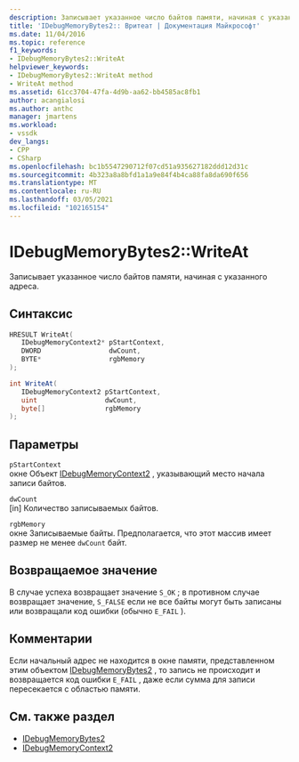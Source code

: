 ```yaml
---
description: Записывает указанное число байтов памяти, начиная с указанного адреса.
title: 'IDebugMemoryBytes2:: Вритеат | Документация Майкрософт'
ms.date: 11/04/2016
ms.topic: reference
f1_keywords:
- IDebugMemoryBytes2::WriteAt
helpviewer_keywords:
- IDebugMemoryBytes2::WriteAt method
- WriteAt method
ms.assetid: 61cc3704-47fa-4d9b-aa62-bb4585ac8fb1
author: acangialosi
ms.author: anthc
manager: jmartens
ms.workload:
- vssdk
dev_langs:
- CPP
- CSharp
ms.openlocfilehash: bc1b5547290712f07cd51a935627182ddd12d31c
ms.sourcegitcommit: 4b323a8a8bfd1a1a9e84f4b4ca88fa8da690f656
ms.translationtype: MT
ms.contentlocale: ru-RU
ms.lasthandoff: 03/05/2021
ms.locfileid: "102165154"
---
```

# <a name="idebugmemorybytes2writeat"></a>IDebugMemoryBytes2::WriteAt
Записывает указанное число байтов памяти, начиная с указанного адреса.

## <a name="syntax"></a>Синтаксис

```cpp
HRESULT WriteAt( 
   IDebugMemoryContext2* pStartContext,
   DWORD                 dwCount,
   BYTE*                 rgbMemory
);
```

```csharp
int WriteAt(
   IDebugMemoryContext2 pStartContext,
   uint                 dwCount,
   byte[]               rgbMemory
);
```

## <a name="parameters"></a>Параметры
`pStartContext`\
окне Объект [IDebugMemoryContext2](../../../extensibility/debugger/reference/idebugmemorycontext2.md) , указывающий место начала записи байтов.

`dwCount`\
[in] Количество записываемых байтов.

`rgbMemory`\
окне Записываемые байты. Предполагается, что этот массив имеет размер не менее `dwCount` байт.

## <a name="return-value"></a>Возвращаемое значение
 В случае успеха возвращает значение `S_OK` ; в противном случае возвращает значение, `S_FALSE` если не все байты могут быть записаны или возвращали код ошибки (обычно `E_FAIL` ).

## <a name="remarks"></a>Комментарии
 Если начальный адрес не находится в окне памяти, представленном этим объектом [IDebugMemoryBytes2](../../../extensibility/debugger/reference/idebugmemorybytes2.md) , то запись не происходит и возвращается код ошибки `E_FAIL` , даже если сумма для записи пересекается с областью памяти.

## <a name="see-also"></a>См. также раздел
- [IDebugMemoryBytes2](../../../extensibility/debugger/reference/idebugmemorybytes2.md)
- [IDebugMemoryContext2](../../../extensibility/debugger/reference/idebugmemorycontext2.md)
